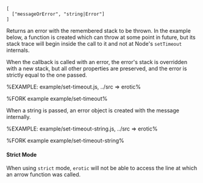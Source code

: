 
```### Callback => Error
[
  ["messageOrError", "string|Error"]
]
```

Returns an error with the remembered stack to be thrown. In the example below, a function is created which can throw at some point in future, but its stack trace will begin inside the call to it and not at Node's `setTimeout` internals.

When the callback is called with an error, the error's stack is overridden with a new stack, but all other properties are preserved, and the error is strictly equal to the one passed.

%EXAMPLE: example/set-timeout.js, ../src => erotic%

%FORK example example/set-timeout%

When a string is passed, an error object is created with the message internally.

%EXAMPLE: example/set-timeout-string.js, ../src => erotic%

%FORK example example/set-timeout-string%

#### Strict Mode

When using `strict` mode, `erotic` will not be able to access the line at which an arrow function was called.